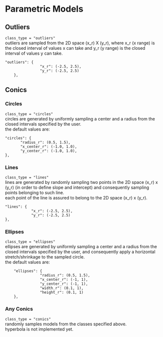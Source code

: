 
# Parametric Models
## Outliers
```class_type = "outliers" ```  
outliers are sampled from the 2D space (x_r) X (y_r),
where x_r (x range) is the closed interval of values x can take and 
y_r (y range) is the closed interval of values y can take.
```
"outliers": {
                "x_r": (-2.5, 2.5),
                "y_r": (-2.5, 2.5)
    },
```

## Conics

### Circles
```class_type = "circles"```  
circles are generated by uniformly sampling a center and a radius from the closed intervals specified by the user.  
the default values are:  
```
"circles": {
       "radius_r": (0.5, 1.5),
       "x_center_r": (-1.0, 1.0),
       "y_center_r": (-1.0, 1.0),
},
```

### Lines
```class_type = "lines"```  
lines are generated by randomly sampling two points in the 2D space (x_r) x (y_r) (in order to define slope and intercept) 
and consequently sampling points belonging to such line.  
each point of the line is assured to belong to the 2D space (x_r) x (y_r).
```
"lines": {
            "x_r": (-2.5, 2.5),
            "y_r": (-2.5, 2.5)
},
```

### Ellipses
```class_type = "ellipses"```  
ellipses are generated by uniformly sampling a center and a radius from the closed intervals specified by the user, and 
consequently apply a horizontal stretch/shrinkage to the sampled circle.  
the default values are:  
```
    "ellipses": {
                "radius_r": (0.5, 1.5),
                "x_center_r": (-1, 1),
                "y_center_r": (-1, 1),
                "width_r": (0.1, 1),
                "height_r": (0.1, 1)
    },
```

### Any Conics
```class_type = "conics"```    
randomly samples models from the classes specified above.     
hyperbola is not implemented yet.
